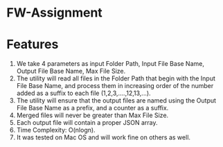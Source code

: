 # FW-Assignment
# Features 
1. We take 4 parameters as input Folder Path, Input File Base Name, Output File Base Name, Max File Size.
2. The utility will read all files in the Folder Path that begin with the Input File Base Name, and process them in increasing order of the number added as a suffix to each file (1,2,3,....,12,13,...).
3. The utility will ensure that the output files are named using the Output File Base Name as a prefix, and a counter as a suffix.
4. Merged files will never be greater than Max File Size.
5. Each output file will contain a proper JSON array.
6. Time Complexity: O(nlogn).
7. It was tested on Mac OS and will work fine on others as well.

